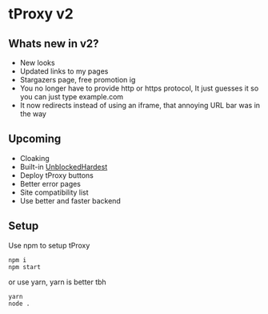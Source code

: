 # tProxy v2
## Whats new in v2?
- New looks  
- Updated links to my pages  
- Stargazers page, free promotion ig  
- You no longer have to provide http or https protocol, It just guesses it so you can just type example.com  
- It now redirects instead of using an iframe, that annoying URL bar was in the way
## Upcoming
- Cloaking  
- Built-in <a href="https://github.com/SevenworksDev/UnblockedHardest">UnblockedHardest</a>  
- Deploy tProxy buttons  
- Better error pages  
- Site compatibility list  
- Use better and faster backend  
## Setup
Use npm to setup tProxy
```
npm i
npm start
```
or use yarn, yarn is better tbh
```
yarn
node .
```

